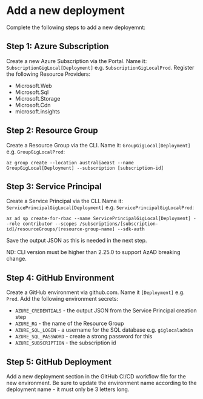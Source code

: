# Add a new deployment

Complete the following steps to add a new deployemnt:

## Step 1: Azure Subscription

Create a new Azure Subscription via the Portal. Name it: `SubscriptionGigLocal[Deployment]` e.g. `SubscriptionGigLocalProd`. Register the following Resource Providers:

- Microsoft.Web
- Microsoft.Sql
- Microsoft.Storage
- Microsoft.Cdn
- microsoft.insights

## Step 2: Resource Group

Create a Resource Group via the CLI. Name it: `GroupGigLocal[Deployment]` e.g. `GroupGigLocalProd`:

```
az group create --location australiaeast --name GroupGigLocal[Deployment] --subscription [subscription-id]
```

## Step 3: Service Principal

Create a Service Principal via the CLI. Name it: `ServicePrincipalGigLocal[Deployment]` e.g. `ServicePrincipalGigLocalProd`:

```
az ad sp create-for-rbac --name ServicePrincipalGigLocal[Deployment] --role contributor --scopes /subscriptions/[subscription-id]/resourceGroups/[resource-group-name] --sdk-auth
```

Save the output JSON as this is needed in the next step.

ND: CLI version must be higher than 2.25.0 to support AzAD breaking change.

## Step 4: GitHub Environment

Create a GitHub environment via github.com. Name it `[Deployment]` e.g. `Prod`. Add the following environment secrets:

- `AZURE_CREDENTIALS` - the output JSON from the Service Principal creation step
- `AZURE_RG` - the name of the Resource Group
- `AZURE_SQL_LOGIN` - a username for the SQL database e.g. `giglocaladmin`
- `AZURE_SQL_PASSWORD` - create a strong password for this
- `AZURE_SUBSCRIPTION` - the subscription id

## Step 5: GitHub Deployment

Add a new deployment section in the GitHub CI/CD workflow file for the new environment. Be sure to update the environment name according to the deployment name - it must only be 3 letters long.
